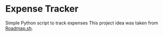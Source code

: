 # Expense Tracker
Simple Python script to track expenses
This project idea was taken from [Roadmap.sh](https://roadmap.sh/projects/expense-tracker). 
